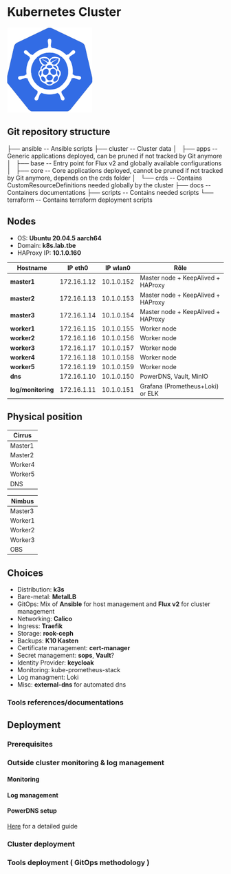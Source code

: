 # Kubernetes Cluster 

![Raspbernetes](https://github.com/BlueBandicoot/k3s/blob/main/docs/img/raspbernetes.png?raw=true "Raspbernetes")

## Git repository structure

├── ansible -- Ansible scripts
├── cluster -- Cluster data
│   ├── apps -- Generic applications deployed, can be pruned if not tracked by Git anymore
│   ├── base -- Entry point for Flux v2 and globally available configurations
│   ├── core -- Core applications deployed, cannot be pruned if not tracked by Git anymore, depends on the crds folder
│   └── crds -- Contains CustomResourceDefinitions needed globally by the cluster
├── docs -- Containers documentations 
├── scripts -- Contains needed scripts
└── terraform -- Contains terraform deployment scripts

## Nodes
+ OS:
    **Ubuntu 20.04.5 aarch64** 
+ Domain: 
    **k8s.lab.tbe**
+ HAProxy IP:
    **10.1.0.160**

| Hostname | IP eth0 | IP wlan0 | Rôle |
|---|---|---|---|
| **master1**  | 172.16.1.12 | 10.1.0.152 | Master node + KeepAlived + HAProxy |
| **master2**  | 172.16.1.13 | 10.1.0.153 | Master node + KeepAlived + HAProxy |
| **master3** | 172.16.1.14 | 10.1.0.154 | Master node + KeepAlived + HAProxy |
| **worker1** | 172.16.1.15 | 10.1.0.155 | Worker node |
| **worker2** | 172.16.1.16 | 10.1.0.156 | Worker node |
| **worker3** | 172.16.1.17 | 10.1.0.157 | Worker node |
| **worker4** | 172.16.1.18 | 10.1.0.158 | Worker node |
| **worker5** | 172.16.1.19 | 10.1.0.159 | Worker node |
| **dns** | 172.16.1.10 | 10.1.0.150 | PowerDNS, Vault, MinIO |
| **log/monitoring** | 172.16.1.11 | 10.1.0.151 | Grafana (Prometheus+Loki) or ELK |

## Physical position

| Cirrus |
|---|
| Master1 |
| Master2 |
| Worker4 |
| Worker5 |
| DNS |

| Nimbus |
|---|
| Master3 |
| Worker1 |
| Worker2 |
| Worker3 |
| OBS |


## Choices

+ Distribution: **k3s**
+ Bare-metal: **MetalLB**
+ GitOps: Mix of **Ansible** for host management and **Flux v2** for cluster management
+ Networking: **Calico**
+ Ingress: **Traefik**
+ Storage: **rook-ceph**
+ Backups: **K10 Kasten**
+ Certificate management: **cert-manager**
+ Secret management: **sops**, **Vault**?
+ Identity Provider: **keycloak**
+ Monitoring: kube-prometheus-stack
+ Log managment: Loki
+ Misc: **external-dns** for automated dns

### Tools references/documentations

## Deployment



### Prerequisites

### Outside cluster monitoring & log management 

#### Monitoring

#### Log management

#### PowerDNS setup

[Here](docs/powerdns.md) for a detailed guide

### Cluster deployment

### Tools deployment ( GitOps methodology )

